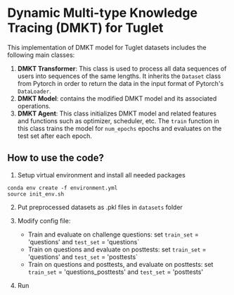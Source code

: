 # Dynamic Multi-type Knowledge Tracing (DMKT) for Tuglet

This implementation of DMKT model for Tuglet datasets includes the following main classes:

1. **DMKT Transformer**: This class is used to process all data sequences of users into sequences of the same lengths. It inherits the `Dataset` class from Pytorch in order to return the data in the input format of Pytorch's `DataLoader`.
2. **DMKT Model**: contains the modified DMKT model and its associated operations.
2. **DMKT Agent**: This class initializes DMKT model and related features and functions such as optimizer, scheduler, etc. The `train` function in this class trains the model for `num_epochs` epochs and evaluates on the test set after each epoch.


## How to use the code?
1. Setup virtual environment and install all needed packages 
```
conda env create -f environment.yml
source init_env.sh
```
2. Put preprocessed datasets as .pkl files in `datasets` folder
3. Modify config file:
    - Train and evaluate on challenge questions: set `train_set` = 'questions' and `test_set` = 'questions`
    - Train on questions and evaluate on posttests: set `train_set` = 'questions' and `test_set` = 'posttests`
    - Train on questions and posttests, and evaluate on posttests: set `train_set` = 'questions_posttests' and `test_set` = 'posttests'

4. Run 
